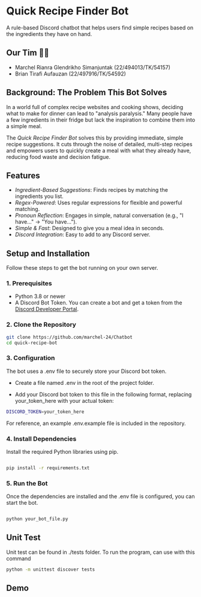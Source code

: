 # Quick Recipe Finder Bot

A rule-based Discord chatbot that helps users find simple recipes based on the ingredients they have on hand.

## Our Tim 🧑‍💻
- Marchel Rianra Glendrikho Simanjuntak (22/494013/TK/54157)
- Brian Tirafi Aufauzan (22/497916/TK/54592)

## Background: The Problem This Bot Solves

In a world full of complex recipe websites and cooking shows, deciding what to make for dinner can lead to "analysis paralysis." Many people have a few ingredients in their fridge but lack the inspiration to combine them into a simple meal.

The *Quick Recipe Finder Bot* solves this by providing immediate, simple recipe suggestions. It cuts through the noise of detailed, multi-step recipes and empowers users to quickly create a meal with what they already have, reducing food waste and decision fatigue.

## Features

-   *Ingredient-Based Suggestions*: Finds recipes by matching the ingredients you list.
-   *Regex-Powered*: Uses regular expressions for flexible and powerful matching.
-   *Pronoun Reflection*: Engages in simple, natural conversation (e.g., "I have..." -> "You have...").
-   *Simple & Fast*: Designed to give you a meal idea in seconds.
-   *Discord Integration*: Easy to add to any Discord server.

## Setup and Installation

Follow these steps to get the bot running on your own server.

### 1. Prerequisites

-   Python 3.8 or newer
-   A Discord Bot Token. You can create a bot and get a token from the [Discord Developer Portal](https://discord.com/developers/applications).

### 2. Clone the Repository

```bash
git clone https://github.com/marchel-24/Chatbot
cd quick-recipe-bot
```

### 3. Configuration
The bot uses a .env file to securely store your Discord bot token.

- Create a file named .env in the root of the project folder.

- Add your Discord bot token to this file in the following format, replacing your_token_here with your actual token:

```bash
DISCORD_TOKEN=your_token_here
```
For reference, an example .env.example file is included in the repository.

### 4. Install Dependencies
Install the required Python libraries using pip.

```Bash

pip install -r requirements.txt

```
### 5. Run the Bot
Once the dependencies are installed and the .env file is configured, you can start the bot.
```Bash

python your_bot_file.py
```

## Unit Test
Unit test can be found in ./tests folder. To run the program, can use with this command

```Bash
python -m unittest discover tests
```

## Demo
